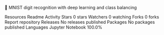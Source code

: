 🔢 MNIST digit recognition with deep learning and class balancing

Resources
 Readme
 Activity
Stars
 0 stars
Watchers
 0 watching
Forks
 0 forks
Report repository
Releases
No releases published
Packages
No packages published
Languages
Jupyter Notebook
100.0%
